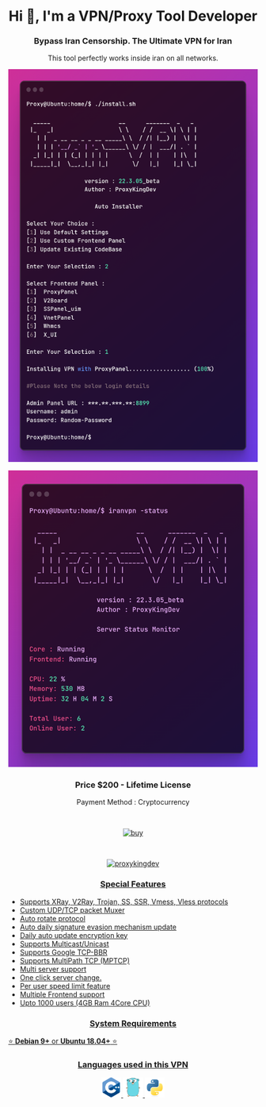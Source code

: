 <h1 align="center">Hi 👋, I'm a VPN/Proxy Tool Developer</h1>

<h3 align="center">Bypass Iran Censorship. The Ultimate VPN for Iran</h3>
<p align="center">This tool perfectly works inside iran on all networks. </p>

![Screenshot](terminal-3.png)

![Screenshot](terminal-2.png)

<h3 align="center">Price $200 - Lifetime License</h3>
<p align="center">Payment Method : Cryptocurrency</p>
<br>
<p align="center"> <a href="https://commerce.coinbase.com/checkout/81d45993-e208-49f1-a50c-f2a52089afe0" target="_blank" rel="noreferrer"> <img src="https://img.shields.io/badge/Buy%20Now-brightgreen?style=for-the-badge&logoColor=white&logo=DocuSign" alt="buy" height="40" /> </p>

</br>
<p align="center"> <img src="https://komarev.com/ghpvc/?username=proxykingdev&label=Total%20Users&color=0e75b6&style=flat" alt="proxykingdev" /> </p>

<h3 align="center" > Special Features </h3>

- Supports XRay, V2Ray, Trojan, SS, SSR, Vmess, Vless protocols
- Custom UDP/TCP packet Muxer
- Auto rotate protocol
- Auto daily signature evasion mechanism update
- Daily auto update encryption key
- Supports Multicast/Unicast
- Supports Google TCP-BBR
- Supports MultiPath TCP (MPTCP)
- Multi server support
- One click server change. 
- Per user speed limit feature
- Multiple Frontend support
- Upto 1000 users (4GB Ram 4Core CPU)


<h3 align="center">System Requirements</h3>

 ⭐ **Debian 9+** or **Ubuntu 18.04+** ⭐

<h3 align="center">Languages used in this VPN</h3>

<p align="center"> <a href="https://www.w3schools.com/cpp/" target="_blank" rel="noreferrer"> <img src="https://raw.githubusercontent.com/devicons/devicon/master/icons/cplusplus/cplusplus-original.svg" alt="cplusplus" width="40" height="40"/> </a> <a href="https://golang.org" target="_blank" rel="noreferrer"> <img src="https://raw.githubusercontent.com/devicons/devicon/master/icons/go/go-original.svg" alt="go" width="40" height="40"/></a><a href="https://www.python.org" target="_blank" rel="noreferrer"> <img src="https://raw.githubusercontent.com/devicons/devicon/master/icons/python/python-original.svg" alt="python" width="40" height="40"/> </a> </p>



